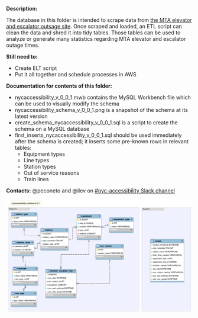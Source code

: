 **Description:**

The database in this folder is intended to scrape data from [the MTA elevator and escalator outsage site](http://advisory.mtanyct.info/EEoutage/). Once scraped and loaded, an ETL script can clean the data and shred it into tidy tables. Those tables can be used to analyze or generate many statistics regarding MTA elevator and escalator outage times.

**Still need to:**
- Create ELT script
- Put it all together and schedule processes in AWS

**Documentation for contents of this folder:**
- nycaccessibility_v_0_0_1.mwb contains the MySQL Workbench file which can be used to visually modify the schema
- nycaccessibility_schema_v_0_0_1.png is a snapshot of the schema at its latest version
- create_schema_nycaccessibility_v_0_0_1.sql is a script to create the schema on a MySQL database
- first_inserts_nycaccessibility_v_0_0_1.sql should be used immediately after the schema is created; it inserts some pre-known rows in relevant tables:
  + Equipment types
  + Line types
  + Station types
  + Out of service reasons
  + Train lines

**Contacts:** @peconeto and @ilev on [#nyc-accessibility Slack channel](https://datafordemocracy.slack.com/messages/nyc-accessibility/)

![](nycaccessibility_schema_v_0_0_1.png)
